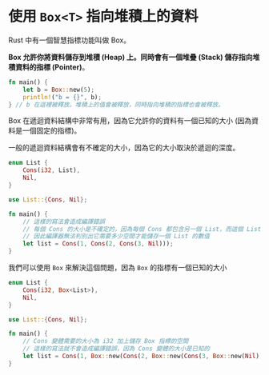 # 使用 `Box<T>` 指向堆積上的資料

Rust 中有一個智慧指標功能叫做 Box。

**Box 允許你將資料儲存到堆積 (Heap) 上。同時會有一個堆疊 (Stack) 儲存指向堆積資料的指標 (Pointer)**。

```rust
fn main() {
    let b = Box::new(5);
    println!("b = {}", b);
} // b 在這裡被釋放。堆積上的值會被釋放，同時指向堆積的指標也會被釋放。
```

Box 在遞迴資料結構中非常有用，因為它允許你的資料有一個已知的大小 (因為資料是一個固定的指標)。

一般的遞迴資料結構會有不確定的大小，因為它的大小取決於遞迴的深度。

```rust
enum List {
    Cons(i32, List),
    Nil,
}

use List::{Cons, Nil};

fn main() {
    // 這樣的寫法會造成編譯錯誤
    // 每個 Cons 的大小是不確定的，因為每個 Cons 都包含另一個 List，而這個 List 又包含另一個 Cons，以此類推
    // 因此編譯器無法判別出它需要多少空間才能儲存一個 List 的數值
    let list = Cons(1, Cons(2, Cons(3, Nil)));
}
```

我們可以使用 `Box` 來解決這個問題，因為 `Box` 的指標有一個已知的大小

```rust
enum List {
    Cons(i32, Box<List>),
    Nil,
}

use List::{Cons, Nil};

fn main() {
    // Cons 變體需要的大小為 i32 加上儲存 Box 指標的空間
    // 這樣的寫法就不會造成編譯錯誤，因為 Cons 變體的大小是已知的
    let list = Cons(1, Box::new(Cons(2, Box::new(Cons(3, Box::new(Nil)))));
}
```
